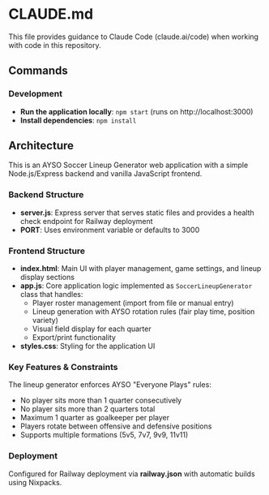 # CLAUDE.md

This file provides guidance to Claude Code (claude.ai/code) when working with code in this repository.

## Commands

### Development
- **Run the application locally**: `npm start` (runs on http://localhost:3000)
- **Install dependencies**: `npm install`

## Architecture

This is an AYSO Soccer Lineup Generator web application with a simple Node.js/Express backend and vanilla JavaScript frontend.

### Backend Structure
- **server.js**: Express server that serves static files and provides a health check endpoint for Railway deployment
- **PORT**: Uses environment variable or defaults to 3000

### Frontend Structure
- **index.html**: Main UI with player management, game settings, and lineup display sections
- **app.js**: Core application logic implemented as `SoccerLineupGenerator` class that handles:
  - Player roster management (import from file or manual entry)
  - Lineup generation with AYSO rotation rules (fair play time, position variety)
  - Visual field display for each quarter
  - Export/print functionality
- **styles.css**: Styling for the application UI

### Key Features & Constraints
The lineup generator enforces AYSO "Everyone Plays" rules:
- No player sits more than 1 quarter consecutively
- No player sits more than 2 quarters total
- Maximum 1 quarter as goalkeeper per player
- Players rotate between offensive and defensive positions
- Supports multiple formations (5v5, 7v7, 9v9, 11v11)

### Deployment
Configured for Railway deployment via **railway.json** with automatic builds using Nixpacks.